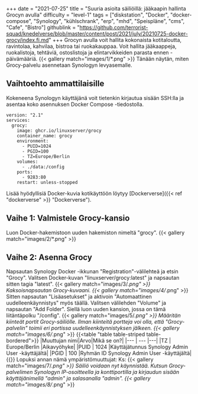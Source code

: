 +++
date = "2021-07-25"
title = "Suuria asioita säiliöillä: jääkaapin hallinta Grocyn avulla"
difficulty = "level-1"
tags = ["diskstation", "Docker", "docker-compose", "Synology", "kühlschrank", "erp", "mhd", "Speispläne", "cms", "Cafe", "Bistro"]
githublink = "https://github.com/terrorist-squad/knedelverse/blob/master/content/post/2021/july/20210725-docker-grocy/index.fi.md"
+++
Grocyn avulla voit hallita kokonaista kotitaloutta, ravintolaa, kahvilaa, bistroa tai ruokakauppaa. Voit hallita jääkaappeja, ruokalistoja, tehtäviä, ostoslistoja ja elintarvikkeiden parasta ennen -päivämääriä.
{{< gallery match="images/1/*.png" >}}
Tänään näytän, miten Grocy-palvelu asennetaan Synologyn levyasemalle.
## Vaihtoehto ammattilaisille
Kokeneena Synologyn käyttäjänä voit tietenkin kirjautua sisään SSH:lla ja asentaa koko asennuksen Docker Compose -tiedostolla.
```
version: "2.1"
services:
  grocy:
    image: ghcr.io/linuxserver/grocy
    container_name: grocy
    environment:
      - PUID=1024
      - PGID=100
      - TZ=Europe/Berlin
    volumes:
      - ./data:/config
    ports:
      - 9283:80
    restart: unless-stopped

```
Lisää hyödyllisiä Docker-kuvia kotikäyttöön löytyy [Dockerverse]({{< ref "dockerverse" >}} "Dockerverse").
## Vaihe 1: Valmistele Grocy-kansio
Luon Docker-hakemistoon uuden hakemiston nimeltä "grocy".
{{< gallery match="images/2/*.png" >}}

## Vaihe 2: Asenna Grocy
Napsautan Synology Docker -ikkunan "Registration"-välilehteä ja etsin "Grocy". Valitsen Docker-kuvan "linuxserver/grocy:latest" ja napsautan sitten tagia "latest".
{{< gallery match="images/3/*.png" >}}
Kaksoisnapsautan Grocy-kuvaani.
{{< gallery match="images/4/*.png" >}}
Sitten napsautan "Lisäasetukset" ja aktivoin "Automaattinen uudelleenkäynnistys" myös täällä. Valitsen välilehden "Volume" ja napsautan "Add Folder". Siellä luon uuden kansion, jossa on tämä liitäntäpolku "/config".
{{< gallery match="images/5/*.png" >}}
Määritän kiinteät portit Grocy-säiliölle. Ilman kiinteitä portteja voi olla, että "Grocy-palvelin" toimii eri portissa uudelleenkäynnistyksen jälkeen.
{{< gallery match="images/6/*.png" >}}
{{<table "table table-striped table-bordered">}}
|Muuttujan nimi|Arvo|Mikä se on?|
|--- | --- |---|
|TZ | Europe/Berlin |Aikavyöhyke|
|PUID | 1024 |Käyttäjätunnus Synology Admin User -käyttäjältä|
|PGID |	100 |Ryhmän ID Synology Admin User -käyttäjältä|
{{</table>}}
Lopuksi annan nämä ympäristömuuttujat: Ks:
{{< gallery match="images/7/*.png" >}}
Säiliö voidaan nyt käynnistää. Kutsun Grocy-palvelimen Synologyn IP-osoitteella ja konttiportilla ja kirjaudun sisään käyttäjänimellä "admin" ja salasanalla "admin".
{{< gallery match="images/8/*.png" >}}

